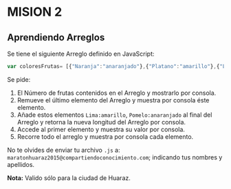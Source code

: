 # MISION 2

## Aprendiendo Arreglos

Se tiene el siguiente Arreglo definido en JavaScript:

```javascript
var coloresFrutas= [{"Naranja":"anaranjado"},{"Platano":"amarillo"},{"Lechuga":"verde"}];
```

Se pide:

1. El Número de frutas contenidos en el Arreglo y mostrarlo por consola. 
2. Remueve el último elemento del Arreglo y muestra por consola éste elemento.
3. Añade estos elementos `Lima:amarillo`, `Pomelo:anaranjado` al final del Arreglo y retorna la nueva longitud del Arreglo por consola.
4. Accede al primer elemento y muestra su valor por consola.
5. Recorre todo el arreglo y muestra por consola cada elemento.

No te olvides de enviar tu archivo `.js` a: `maratonhuaraz2015@compartiendoconocimiento.com`; indicando tus nombres y apellidos.

**Nota:** Valido sólo para la ciudad de Huaraz.
